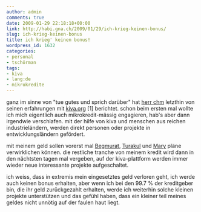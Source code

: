 ```yaml
---
author: admin
comments: true
date: 2009-01-29 22:18:18+00:00
link: http://habi.gna.ch/2009/01/29/ich-krieg-keinen-bonus/
slug: ich-krieg-keinen-bonus
title: ich krieg' keinen bonus!
wordpress_id: 1632
categories:
- personal
- tschörman
tags:
- kiva
- lang:de
- mikrokredite
---
```


ganz im sinne von "tue gutes und sprich darüber" hat [herr chm](http://bloxxs.ch/?p=2003) letzthin von seinen erfahrungen mit [kiva.org](http://kiva.org/) [1] berichtet. schon beim ersten mal wollte ich mich eigentlich auch mikrokredit-mässig engagieren, hab's aber dann irgendwie verschlafen. mit der hilfe von kiva und menschen aus reichen industrieländern, werden direkt personen oder projekte in entwicklungsländern gefördert.




mit meinem geld sollen vorerst mal [Begmurat](http://www.kiva.org/app.php?page=businesses&action=about&id=86275), [Turakul](http://www.kiva.org/app.php?page=businesses&action=about&id=86289) und [Mary](http://www.kiva.org/app.php?page=businesses&action=about&id=86431) pläne verwirklichen können. die restliche tranche von meinem kredit wird dann in den nächtsten tagen mal vergeben, auf der kiva-plattform werden immer wieder neue interessante projekte aufgeschaltet.




ich weiss, dass in extremis mein eingesetztes geld verloren geht, ich werde auch keinen bonus erhalten, aber wenn ich bei den 99.7 % der kreditgeber bin, die ihr geld zurückgezahlt erhalten, werde ich weiterhin solche kleinen projekte unterstützen und das gefühl haben, dass ein kleiner teil meines geldes nicht unnötig auf der faulen haut liegt.




